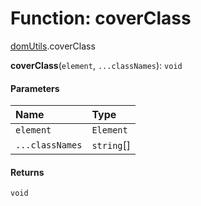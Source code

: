 # Function: coverClass

[domUtils](/auto-docs/editor/modules/domUtils.md).coverClass

**coverClass**(`element`, `...classNames`): `void`

#### Parameters

| Name | Type |
| :------ | :------ |
| `element` | `Element` |
| `...classNames` | `string`\[] |

#### Returns

`void`

